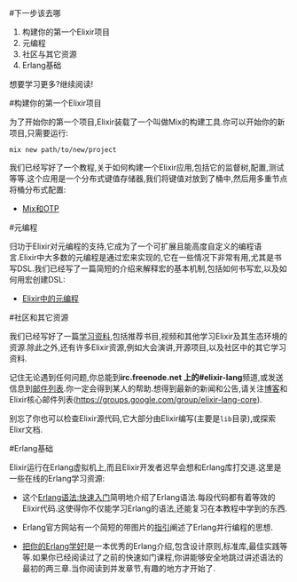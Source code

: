 #下一步该去哪

  1. 构建你的第一个Elixir项目
  2. 元编程
  3. 社区与其它资源
  4. Erlang基础

想要学习更多?继续阅读!

#构建你的第一个Elixir项目

为了开始你的第一个项目,Elixir装载了一个叫做Mix的构建工具.你可以开始你的新项目,只需要运行:

```
mix new path/to/new/project
```

我们已经写好了一个教程,关于如何构建一个Elixir应用,包括它的监督树,配置,测试等等.这个应用是一个分布式键值存储器,我们将键值对放到了桶中,然后用多重节点将桶分布式配置:

  - [Mix和OTP](http://elixir-lang.org/getting-started/mix-otp/introduction-to-mix.html)

#元编程

归功于Elixir对元编程的支持,它成为了一个可扩展且能高度自定义的编程语言.Elixir中大多数的元编程是通过宏来实现的,它在一些情况下非常有用,尤其是书写DSL.我们已经写了一篇简短的介绍来解释宏的基本机制,包括如何书写宏,以及如何用宏创建DSL:

  - [Elixir中的元编程](http://elixir-lang.org/getting-started/meta/quote-and-unquote.html)

#社区和其它资源

我们已经写好了一篇[学习资料](http://elixir-lang.org/learning.html),包括推荐书目,视频和其他学习Elixir及其生态环境的资源.除此之外,还有许多Elixir资源,例如大会演讲,开源项目,以及社区中的其它学习资料.

记住无论遇到任何问题,你总能到**irc.freenode.net **上的**#elixir-lang**频道,或发送信息到[邮件列表](https://groups.google.com/group/elixir-lang-talk).你一定会得到某人的帮助.想得到最新的新闻和公告,请关注[博客](http://elixir-lang.org/blog/)和Elixir核心邮件列表(https://groups.google.com/group/elixir-lang-core).

别忘了你也可以检查Elixir源代码,它大部分由Elixir编写(主要是`lib`目录),或探索Elixr文档.

#Erlang基础

Elixir运行在Erlang虚拟机上,而且Elixir开发者迟早会想和Erlang库打交道.这里是一些在线的Erlang学习资源:

  - 这个[Erlang语法:快速入门](http://elixir-lang.org/crash-course.html)简明地介绍了Erlang语法.每段代码都有着等效的Elixir代码.这使得你不仅能学习Erlang的语法,还能复习在本教程中学到的东西.

  - Erlang官方网站有一个简短的带图片的[指引](http://www.erlang.org/course/concurrent_programming.html)阐述了Erlang并行编程的思想.

  - [把你的Erlang学好!](http://learnyousomeerlang.com/)是一本优秀的Erlang介绍,包含设计原则,标准库,最佳实践等等.如果你已经阅读过了之前的快速如门课程,你讲能够安全地跳过讲述语法的最初的两三章.当你阅读到并发章节,有趣的地方才开始了.
  
